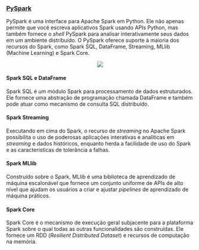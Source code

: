 ### [PySpark](https://spark.apache.org/docs/3.1.2/api/python/index.html)

PySpark é uma interface para Apache Spark em Python. Ele não apenas permite que você escreva aplicativos Spark usando APIs Python, mas também fornece o *shell* PySpark para analisar interativamente seus dados em um ambiente distribuído. O PySpark oferece suporte à maioria dos recursos do Spark, como Spark SQL, DataFrame, Streaming, MLlib (Machine Learning) e Spark Core.

<center><img src="https://caelum-online-public.s3.amazonaws.com/2273-introducao-spark/01/img-001.png"/></center>

#### Spark SQL e DataFrame

Spark SQL é um módulo Spark para processamento de dados estruturados. Ele fornece uma abstração de programação chamada DataFrame e também pode atuar como mecanismo de consulta SQL distribuído.

#### Spark Streaming

Executando em cima do Spark, o recurso de *streaming* no Apache Spark possibilita o uso de poderosas aplicações interativas e analíticas em *streaming* e dados históricos, enquanto herda a facilidade de uso do Spark e as características de tolerância a falhas.

#### Spark MLlib

Construído sobre o Spark, MLlib é uma biblioteca de aprendizado de máquina escalonável que fornece um conjunto uniforme de APIs de alto nível que ajudam os usuários a criar e ajustar *pipelines* de aprendizado de máquina práticos.

#### Spark Core

Spark Core é o mecanismo de execução geral subjacente para a plataforma Spark sobre o qual todas as outras funcionalidades são construídas. Ele fornece um RDD (*Resilient Distributed Dataset*) e recursos de computação na memória.